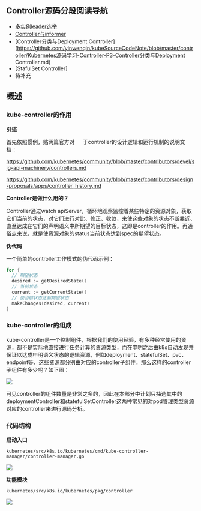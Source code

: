 ## Controller源码分段阅读导航

- [多实例leader选举](https://github.com/yinwenqin/kubeSourceCodeNote/blob/master/controller/Kubernetes源码学习-Controller-P1-多实例leader选举.md)
- [Controller与informer](https://github.com/yinwenqin/kubeSourceCodeNote/blob/master/controller/Kubernetes源码学习-Controller-P2-Controller与informer.md)
- [Controller分类与Deployment Controller](https://github.com/yinwenqin/kubeSourceCodeNote/blob/master/controller/Kubernetes源码学习-Controller-P3-Controller分类与Deployment Controller.md)
- [StafulSet Controller]
- 待补充

## 概述

### kube-controller的作用

**引述**

首先依照惯例，贴两篇官方对 　  于controller的设计逻辑和运行机制的说明文档：

https://github.com/kubernetes/community/blob/master/contributors/devel/sig-api-machinery/controllers.md

https://github.com/kubernetes/community/blob/master/contributors/design-proposals/apps/controller_history.md



**Controller是做什么用的？**

Controller通过watch apiServer，循环地观察监控着某些特定的资源对象，获取它们当前的状态，对它们进行对比、修正、收敛，来使这些对象的状态不断靠近、直至达成在它们的声明语义中所期望的目标状态，这即是controller的作用。再通俗点来说，就是使资源对象的status当前状态达到spec的期望状态。

**伪代码**

一个简单的controller工作模式的伪代码示例：

```go
for {
  // 期望状态
  desired := getDesiredState()
  // 当前状态
  current := getCurrentState()
  // 使当前状态达到期望状态
  makeChanges(desired, current)
}
```

### kube-controller的组成

kube-controller是一个控制组件，根据我们的使用经验，有多种经常使用的资源，都不是实际地直接进行任务计算的资源类型，而在申明之后由k8s自动发现并保证以达成申明语义状态的逻辑资源，例如deployment、statefulSet、pvc、endpoint等，这些资源都分别由对应的controller子组件，那么这样的controller子组件有多少呢？如下图：

![](http://mycloudn.kokoerp.com/20191206111312.jpg)

可见controller的组件数量是非常之多的，因此在本部分中计划只抽选其中的deploymentController和statefulSetController这两种常见的对pod管理类型资源对应的controller来进行源码分析。

### 代码结构

**启动入口**

`kubernetes/src/k8s.io/kubernetes/cmd/kube-controller-manager/controller-manager.go`

![](http://mycloudn.kokoerp.com/20191206153026.jpg)

**功能模块**

`kubernetes/src/k8s.io/kubernetes/pkg/controller`

![](http://mycloudn.kokoerp.com/20191206154051.jpg)

